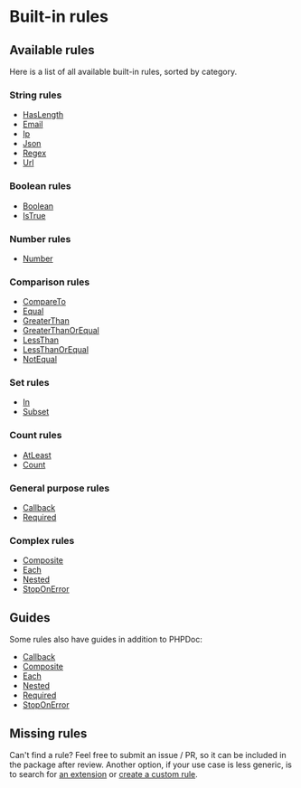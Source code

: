 # Built-in rules

## Available rules

Here is a list of all available built-in rules, sorted by category.

### String rules

- [HasLength](../blob/master/src/Rule/AtLeast.php)
- [Email](../blob/master/src/Rule/Email.php)
- [Ip](../blob/master/src/Rule/Ip.php)
- [Json](../blob/master/src/Rule/Json.php)
- [Regex](../blob/master/src/Rule/Regex.php)
- [Url](../blob/master/src/Rule/Url.php)

### Boolean rules

- [Boolean](../blob/master/src/Rule/Boolean.php)
- [IsTrue](../blob/master/src/Rule/IsTrue.php)

### Number rules

- [Number](../blob/master/src/Rule/Number.php)

### Comparison rules

- [CompareTo](../blob/master/src/Rule/CompareTo.php)
- [Equal](../blob/master/src/Rule/Equal.php)
- [GreaterThan](../blob/master/src/Rule/GreaterThan.php)
- [GreaterThanOrEqual](../blob/master/src/Rule/GreaterThanOrEqual.php)
- [LessThan](../blob/master/src/Rule/LessThan.php)
- [LessThanOrEqual](../blob/master/src/Rule/LessThanOrEqual.php)
- [NotEqual](../blob/master/src/Rule/NotEqual.php)

### Set rules

- [In](../blob/master/src/Rule/In.php)
- [Subset](../blob/master/src/Rule/Subset.php)

### Count rules

- [AtLeast](../blob/master/src/Rule/AtLeast.php)
- [Count](../blob/master/src/Rule/Count.php)

### General purpose rules

- [Callback](../blob/master/src/Rule/Callback.php)
- [Required](../blob/master/src/Rule/Required.php)

### Complex rules

- [Composite](../blob/master/src/Rule/Composite.php)
- [Each](../blob/master/src/Rule/Each.php)
- [Nested](../blob/master/src/Rule/Nested.php)
- [StopOnError](../blob/master/src/Rule/StopOnError.php)

## Guides

Some rules also have guides in addition to PHPDoc:

- [Callback](built-in-rules-callback.md)
- [Composite](built-in-rules-composite.md)
- [Each](built-in-rules-each.md)
- [Nested](built-in-rules-nested.md)
- [Required](built-in-rules-required.md)
- [StopOnError](built-in-rules-stop-on-error.md)

## Missing rules

Can't find a rule? Feel free to submit an issue / PR, so it can be included in the package after review. Another option,
if your use case is less generic, is to search for [an extension] or [create a custom rule].

[an extension]: extensions.md
[create a custom rule]: creating-custom-rules.md
